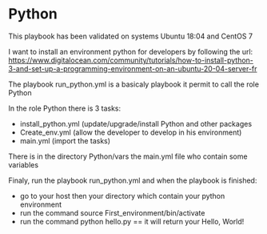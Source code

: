 # Python

This playbook has been validated on systems Ubuntu 18:04 and CentOS 7

I want to install an environment python for developers by following the url: https://www.digitalocean.com/community/tutorials/how-to-install-python-3-and-set-up-a-programming-environment-on-an-ubuntu-20-04-server-fr

The playbook run_python.yml is a basicaly playbook it permit to call the role Python

In the role Python there is 3 tasks:
- install_python.yml (update/upgrade/install Python and other packages
- Create_env.yml (allow the developer to develop in his environment)
- main.yml (import the tasks)

There is in the directory Python/vars the main.yml file who contain some variables

Finaly, run the playbook run_python.yml and when the playbook is finished:
- go to your host then your directory which contain your python environment
- run the command source First_environment/bin/activate
- run the command python hello.py == it will return your Hello, World!
